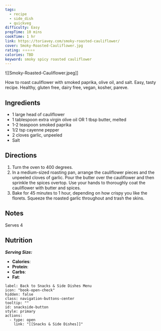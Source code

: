 ```yaml
---
tags:
  - recipe
  - side_dish
  - quickveg
difficulty: Easy
prepTime: 10 mins
cookTime: 1 hr
link: https://toriavey.com/smoky-roasted-cauliflower/
cover: Smoky-Roasted-Cauliflower.jpg
rating: ⭐️⭐️⭐️⭐️⭐️
calories: TBD
keyword: smoky spicy roasted cauliflower
---
```


![[Smoky-Roasted-Cauliflower.jpeg]]

How to roast cauliflower with smoked paprika, olive oil, and salt. Easy, tasty recipe. Healthy, gluten free, dairy free, vegan, kosher, pareve.

## Ingredients
- 1 large head of cauliflower
- 1 tablespoon extra virgin olive oil OR 1 tbsp butter, melted
- 1-2 teaspoon smoked paprika
- 1/2 tsp cayenne pepper
- 2 cloves garlic, unpeeled
- Salt


## Directions
1. Turn the oven to 400 degrees.
2. In a medium-sized roasting pan, arrange the cauliflower pieces and the unpeeled cloves of garlic. Pour the butter over the cauliflower and then sprinkle the spices overtop. Use your hands to thoroughly coat the cauliflower with butter and spices.
3. Bake for 45 minutes to 1 hour, depending on how crispy you like the florets. Squeeze the roasted garlic throughout and trash the skins.

## Notes
Serves 4

## Nutrition
***Serving Size:*** 
- **Calories**: 
- **Protein**: 
- **Carbs**: 
- **Fat**: 


```meta-bind-button
label: Back to Snacks & Side Dishes Menu
icon: "book-open-check"
hidden: false
class: navigation-buttons-center
tooltip: ""
id: snackside-button
style: primary
actions:
  - type: open
    link: "[[Snacks & Side Dishes]]"
```
 
